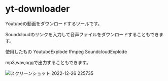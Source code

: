 # yt-downloader
Youtubeの動画をダウンロードするツールです。


Soundcloudのリンクを入力して音声ファイルをダウンロードすることもできます。

使用したもの
YoutubeExplode
ffmpeg
SoundcloudExplode

mp3,wav,oggで出力することもできます。


![スクリーンショット 2022-12-26 225735](https://user-images.githubusercontent.com/54976891/209556653-0f64d842-a73b-45a2-bbe4-a8e93c19dc7e.png)
